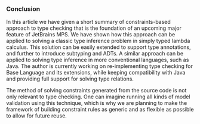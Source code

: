 ### Conclusion

In this article we have given a short summary of constraints-based approach to type checking that is the foundation of an upcoming major feature of JetBrains MPS. We have shown how this approach can be applied to solving a classic type inference problem in simply typed lambda calculus. This solution can be easily extended to support type annotations, and further to introduce subtyping and ADTs. A similar approach can be applied to solving  type inference in more conventional languages, such as Java. The author is currently working on re-implementing type checking for Base Language and its extensions, while keeping compatibility with Java and providing full support for solving type relations.

The method of solving constraints generated from the source code is not only relevant to type checking. One can imagine running all kinds of model validation using this technique, which is why we are planning to make the framework of building constraint rules as generic and as flexible as possible to allow for future reuse. 
